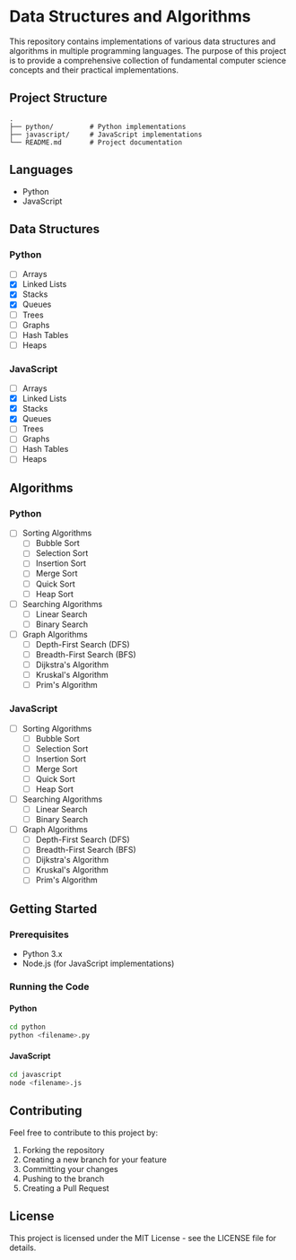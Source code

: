 # Data Structures and Algorithms

This repository contains implementations of various data structures and algorithms in multiple programming languages. The purpose of this project is to provide a comprehensive collection of fundamental computer science concepts and their practical implementations.

## Project Structure

```
.
├── python/         # Python implementations
├── javascript/     # JavaScript implementations
└── README.md       # Project documentation
```

## Languages

- Python
- JavaScript

## Data Structures

### Python
- [ ] Arrays
- [x] Linked Lists
- [x] Stacks
- [x] Queues
- [ ] Trees
- [ ] Graphs
- [ ] Hash Tables
- [ ] Heaps

### JavaScript
- [ ] Arrays
- [x] Linked Lists
- [x] Stacks
- [x] Queues
- [ ] Trees
- [ ] Graphs
- [ ] Hash Tables
- [ ] Heaps

## Algorithms

### Python
- [ ] Sorting Algorithms
  - [ ] Bubble Sort
  - [ ] Selection Sort
  - [ ] Insertion Sort
  - [ ] Merge Sort
  - [ ] Quick Sort
  - [ ] Heap Sort
- [ ] Searching Algorithms
  - [ ] Linear Search
  - [ ] Binary Search
- [ ] Graph Algorithms
  - [ ] Depth-First Search (DFS)
  - [ ] Breadth-First Search (BFS)
  - [ ] Dijkstra's Algorithm
  - [ ] Kruskal's Algorithm
  - [ ] Prim's Algorithm

### JavaScript
- [ ] Sorting Algorithms
  - [ ] Bubble Sort
  - [ ] Selection Sort
  - [ ] Insertion Sort
  - [ ] Merge Sort
  - [ ] Quick Sort
  - [ ] Heap Sort
- [ ] Searching Algorithms
  - [ ] Linear Search
  - [ ] Binary Search
- [ ] Graph Algorithms
  - [ ] Depth-First Search (DFS)
  - [ ] Breadth-First Search (BFS)
  - [ ] Dijkstra's Algorithm
  - [ ] Kruskal's Algorithm
  - [ ] Prim's Algorithm

## Getting Started

### Prerequisites
- Python 3.x
- Node.js (for JavaScript implementations)

### Running the Code

#### Python
```bash
cd python
python <filename>.py
```

#### JavaScript
```bash
cd javascript
node <filename>.js
```

## Contributing
Feel free to contribute to this project by:
1. Forking the repository
2. Creating a new branch for your feature
3. Committing your changes
4. Pushing to the branch
5. Creating a Pull Request

## License
This project is licensed under the MIT License - see the LICENSE file for details.
